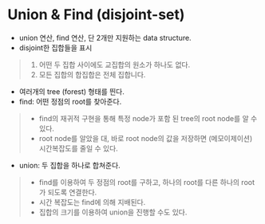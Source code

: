 # Union & Find (disjoint-set)
* union 연산, find 연산, 단 2개만 지원하는 data structure.
* disjoint한 집합들을 표시
> 1. 어떤 두 집합 사이에도 교집합의 원소가 하나도 없다.
> 2. 모든 집합의 합집합은 전체 집합니다.
* 여러개의 tree (forest) 형태를 띈다.
* find: 어떤 정점의 root를 찾아준다.
> * find의 재귀적 구현을 통해 특정 node가 포함 된 tree의 root node를 알 수 있다.
> * root node를 알았을 대, 바로 root node의 값을 저장하면 (메모이제이션) 시간복잡도를 줄일 수 있다.
* union: 두 집합을 하나로 합쳐준다.
> * find를 이용하여 두 정점의 root를 구하고, 하나의 root를 다른 하나의 root가 되도록 연결한다.
> * 시간 복잡도는 find에 의해 지배된다.
> * 집합의 크기를 이용하여 union을 진행할 수도 있다.

